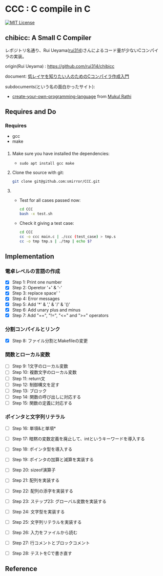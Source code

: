 # CCC : C compile in C

[![MIT License](https://img.shields.io/badge/license-MIT-blue.svg)](https://opensource.org/licenses/MIT)

## chibicc: A Small C Compiler
レポジトリ名通り、Rui Ueyama([rui314](https://github.com/rui314))さんによるコード量が少ないCコンパイラの実装。


origin(Rui Ueyama) : https://github.com/rui314/chibicc

document: [低レイヤを知りたい人のためのCコンパイラ作成入門](https://www.sigbus.info/compilerbook)

subdocuments(という名の面白かったサイト):

- [create-your-own-programming-language](https://mukulrathi.co.uk/create-your-own-programming-language/llvm-ir-cpp-api-tutorial/)
 from [Mukul Rathi](https://twitter.com/mukulrathi_)

## Requires and Do
### Requires
 - gcc
 - make
### 
1. Make sure you have installed the dependencies:
   - `sudo apt install gcc make`

2. Clone the source with git:
     ```bash
   git clone git@github.com:smirror/CCC.git
    ```
3. - Test for all cases passed now:
        ```bash
        cd CCC
        bash -x test.sh
        ```

   - Check it giving a test case:
        ```bash
        cd CCC
        cc -o ccc main.c | ./ccc (test_case) > tmp.s
        cc -o tmp tmp.s | ./tmp | echo $?
        ```

## Implementation
### 電卓レベルの言語の作成
- [x]  Step 1: Print one number
- [x]  Step 2: Operetor '+' & '-'
- [x]  Step 3: replace space' '
- [x]  Step 4: Error messages
- [x]  Step 5: Add '*' & ',' & '/' & '()'
- [x]  Step 6: Add unary plus and minus
- [x]  Step 7: Add "==", "!=", "<=" and ">=" operators
### 分割コンパイルとリンク
- [x]  Step 8: ファイル分割とMakefileの変更
### 関数とローカル変数
- [ ]  Step 9: 1文字のローカル変数
- [ ]  Step 10: 複数文字のローカル変数
- [ ]  Step 11: return文
- [ ]  Step 12: 制御構文を足す
- [ ]  Step 13: ブロック
- [ ]  Step 14: 関数の呼び出しに対応する
- [ ]  Step 15: 関数の定義に対応する
### ポインタと文字列リテラル
- [ ]  Step 16: 単項&と単項*
- [ ]  Step 17: 暗黙の変数定義を廃止して、intというキーワードを導入する
- [ ]  Step 18: ポインタ型を導入する
- [ ]  Step 19: ポインタの加算と減算を実装する
- [ ]  Step 20: sizeof演算子
- [ ]  Step 21: 配列を実装する
- [ ]  Step 22: 配列の添字を実装する
- [ ]  Step 23: ステップ23: グローバル変数を実装する
- [ ]  Step 24: 文字型を実装する
- [ ]  Step 25: 文字列リテラルを実装する
- [ ]  Step 26: 入力をファイルから読む
- [ ]  Step 27: 行コメントとブロックコメント
- [ ]  Step 28: テストをCで書き直す



## Reference

